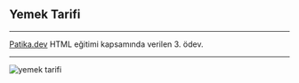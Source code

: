 ## Yemek Tarifi
---
[Patika.dev](https://www.patika.dev) HTML eğitimi kapsamında verilen 3. ödev.

---

![yemek tarifi](/img/yemek-tarifi-html.png)